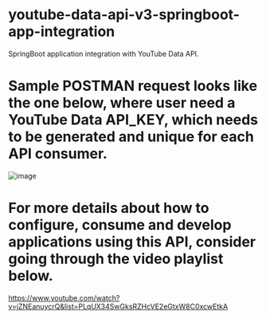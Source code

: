 # youtube-data-api-v3-springboot-app-integration
SpringBoot application integration with YouTube Data API.

# Sample POSTMAN request looks like the one below, where user need a YouTube Data API_KEY, which needs to be generated and unique for each API consumer.
![image](https://user-images.githubusercontent.com/15788567/147742958-c49aea78-ecd7-469d-bd05-725a4e84b5c6.png)

# For more details about how to configure, consume and develop applications using this API, consider going through the video playlist below.
https://www.youtube.com/watch?v=jZNEanuycrQ&list=PLqUX34SwGksRZHcVE2eGtxW8C0xcwEtkA

